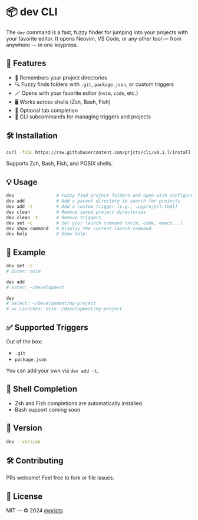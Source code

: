 # 📦 dev CLI

The `dev` command is a fast, fuzzy finder for jumping into your projects with your favorite editor. It opens Neovim, VS Code, or any other tool — from anywhere — in one keypress.

## 🚀 Features

- 🧠 Remembers your project directories
- 🔍 Fuzzy finds folders with `.git`, `package.json`, or custom triggers
- 🪄 Opens with your favorite editor (`nvim`, `code`, etc.)
- 🖥️ Works across shells (Zsh, Bash, Fish)
- 🧩 Optional tab completion
- 🧼 CLI subcommands for managing triggers and projects

## 🛠️ Installation

```bash
curl -fsSL https://raw.githubusercontent.com/prjcts/cli/v0.1.7/install.sh | bash
```

Supports Zsh, Bash, Fish, and POSIX shells.

## 💡 Usage

```bash
dev                # Fuzzy find project folders and open with configured editor
dev add            # Add a parent directory to search for projects
dev add -t         # Add a custom trigger (e.g., .pyproject.toml)
dev clean          # Remove saved project directories
dev clean -t       # Remove triggers
dev set -c         # Set your launch command (nvim, code, emacs...)
dev show command   # Display the current launch command
dev help           # Show help
```

## 🧠 Example

```bash
dev set -c
# Enter: nvim

dev add
# Enter: ~/Development

dev
# Select: ~/Development/my-project
# => Launches: nvim ~/Development/my-project
```

## ✅ Supported Triggers

Out of the box:

- `.git`
- `package.json`

You can add your own via `dev add -t`.

## 🧩 Shell Completion

- Zsh and Fish completions are automatically installed
- Bash support coming soon

## 🧪 Version

```bash
dev --version
```

## 🛠 Contributing

PRs welcome! Feel free to fork or file issues.

## 📄 License

MIT — © 2024 [@prjcts](https://github.com/prjcts)
